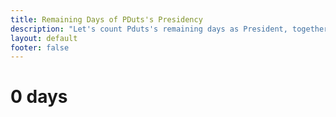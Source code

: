 ```yaml
---
title: Remaining Days of PDuts's Presidency
description: "Let's count Pduts's remaining days as President, together."
layout: default
footer: false
---
```

<h1 class="text-3d">
    <span id="days">0</span>
    <span>days</span>
</h1>